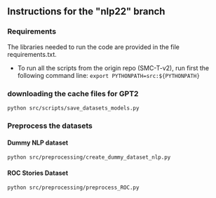 ## Instructions for the "nlp22" branch

### Requirements
The libraries needed to run the code are provided in the file requirements.txt.
* To run all the scripts from the origin repo (SMC-T-v2), run first the following command line: `export PYTHONPATH=src:${PYTHONPATH}`

### downloading the cache files for GPT2

`python src/scripts/save_datasets_models.py`

### Preprocess the datasets 

#### Dummy NLP dataset 

`python src/preprocessing/create_dummy_dataset_nlp.py`

#### ROC Stories Dataset 

`python src/preprocessing/preprocess_ROC.py`


